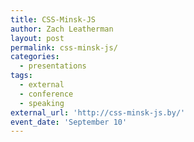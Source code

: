 ```yaml
---
title: CSS-Minsk-JS
author: Zach Leatherman
layout: post
permalink: css-minsk-js/
categories:
  - presentations
tags:
  - external
  - conference
  - speaking
external_url: 'http://css-minsk-js.by/'
event_date: 'September 10'
---
```


